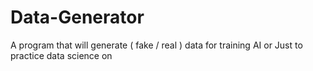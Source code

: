 # Data-Generator
A program that will generate ( fake / real ) data for training AI or Just to practice data science on
